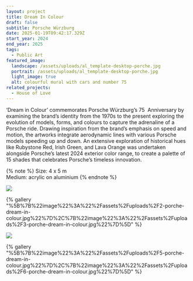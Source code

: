 ```yaml
---
layout: project
title: Dream In Colour
draft: false
subtitle: Porsche Würzburg
date: 2025-01-19T09:42:17.329Z
start_year: 2024
end_year: 2025
tags:
  - Public Art
featured_image:
  landscape: /assets/uploads/al_template-desktop-porche.jpg
  portrait: /assets/uploads/al_template-desktop-porche.jpg
  light_image: true
  alt: colourful mural with cars and number 75
related_projects:
  - House of Love
---
```

‘Dream in Colour’ commemorates Porsche Würzburg’s 75  Anniversary by examining the brand’s identity from the 1970s to the present exploring the evolution of models, forms, and colours to capture the adrenaline of a Porsche ride. Drawing inspiration from the brand’s emphasis on speed and motion, the artworks integrate aerodynamic lines with various Porsche models speeding up and down. An extensive exploration of historical hues like Rubystone Red, Irish Green, and Lava Orange was undertaken alongside Porsche’s latest 2024 exterior color range, to create a palette of 15 shades that celebrates Porsche’s timeless innovation. 

{% note %}
Size: 4 x 5 m <br>
Medium: acrylic on aluminium
{% endnote %}

![](/assets/uploads/1-porche-dream-in-colour.jpg)

{% gallery "%5B%7B%22image%22%3A%22%2Fassets%2Fuploads%2F2-porche-dream-in-colour.jpg%22%7D%2C%7B%22image%22%3A%22%2Fassets%2Fuploads%2F3-porche-dream-in-colour.jpg%22%7D%5D" %}

![](/assets/uploads/4-al_template-desktop-porche.jpg)

{% gallery "%5B%7B%22image%22%3A%22%2Fassets%2Fuploads%2F5-porche-dream-in-colour.jpg%22%7D%2C%7B%22image%22%3A%22%2Fassets%2Fuploads%2F6-porche-dream-in-colour.jpg%22%7D%5D" %}